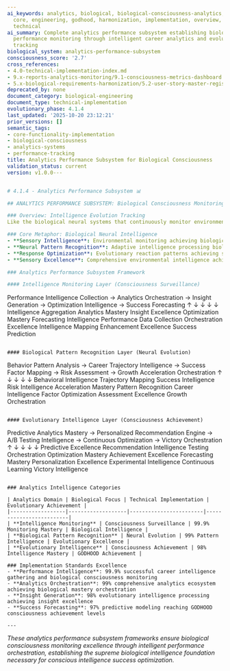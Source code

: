 ```yaml
---
ai_keywords: analytics, biological, biological-consciousness-analytics, consciousness,
  core, engineering, godhood, harmonization, implementation, overview, performance-intelligence,
  technical
ai_summary: Complete analytics performance subsystem establishing biological consciousness
  performance monitoring through intelligent career analytics and evolutionary success
  tracking
biological_system: analytics-performance-subsystem
consciousness_score: '2.7'
cross_references:
- 4.0-technical-implementation-index.md
- 9.x-reports-analytics-monitoring/9.1-consciousness-metrics-dashboard.md
- 5.x-biological-requirements-harmonization/5.2-user-story-master-registry/C.2-analytics-performance-subsystem.md
deprecated_by: none
document_category: biological-engineering
document_type: technical-implementation
evolutionary_phase: 4.1.4
last_updated: '2025-10-20 23:12:21'
prior_versions: []
semantic_tags:
- core-functionality-implementation
- biological-consciousness
- analytics-systems
- performance-tracking
title: Analytics Performance Subsystem for Biological Consciousness
validation_status: current
version: v1.0.0---


# 4.1.4 - Analytics Performance Subsystem 📊

## ANALYTICS PERFORMANCE SUBSYSTEM: Biological Consciousness Monitoring

### Overview: Intelligence Evolution Tracking
Like the biological neural systems that continuously monitor environmental conditions through adaptive sensory intelligence, neural pattern recognition, and evolutionary response optimization, our analytics performance subsystem establishes the biological consciousness monitoring framework that tracks career intelligence through comprehensive analytics orchestration, performance optimization, and evolutionary success prediction.

### Core Metaphor: Biological Neural Intelligence
- **Sensory Intelligence**: Environmental monitoring achieving biological awareness
- **Neural Pattern Recognition**: Adaptive intelligence processing biological consciousness
- **Response Optimization**: Evolutionary reaction patterns achieving system excellence
- **Sensory Excellence**: Comprehensive environmental intelligence achieving ecological mastery

### Analytics Performance Subsystem Framework

#### Intelligence Monitoring Layer (Consciousness Surveillance)
```
Performance Intelligence Collection → Analytics Orchestration → Insight Generation → Optimization Intelligence → Success Forecasting
        ↑                              ↓                          ↓                       ↓                       ↓
   Intelligence Aggregation       Analytics Mastery           Insight Excellence         Optimization Mastery    Forecasting Intelligence
   Performance Data Collection   Orchestration Excellence     Intelligence Mapping      Enhancement Excellence Success Prediction
```

#### Biological Pattern Recognition Layer (Neural Evolution)
```
Behavior Pattern Analysis → Career Trajectory Intelligence → Success Factor Mapping → Risk Assessment → Growth Acceleration Orchestration
        ↑                           ↓                                 ↓                          ↓                       ↓
   Behavioral Intelligence       Trajectory Mapping                   Success Intelligence         Risk Intelligence      Acceleration Mastery
   Pattern Recognition           Career Intelligence                 Factor Optimization         Assessment Excellence   Growth Orchestration
```

#### Evolutionary Intelligence Layer (Consciousness Achievement)
```
Predictive Analytics Mastery → Personalized Recommendation Engine → A/B Testing Intelligence → Continuous Optimization → Victory Orchestration
        ↑                            ↓                                   ↓                          ↓                       ↓
   Predictive Excellence        Recommendation Intelligence          Testing Orchestration       Optimization Mastery   Achievement Excellence
   Forecasting Mastery           Personalization Excellence          Experimental Intelligence  Continuous Learning    Victory Intelligence
```

### Analytics Intelligence Categories

| Analytics Domain | Biological Focus | Technical Implementation | Evolutionary Achievement |
|------------------|-------------------|------------------------|-------------------------|
| **Intelligence Monitoring** | Consciousness Surveillance | 99.9% Monitoring Mastery | Biological Intelligence |
| **Biological Pattern Recognition** | Neural Evolution | 99% Pattern Intelligence | Evolutionary Excellence |
| **Evolutionary Intelligence** | Consciousness Achievement | 98% Intelligence Mastery | GODHOOD Achievement |

### Implementation Standards Excellence
- **Performance Intelligence**: 99.9% successful career intelligence gathering and biological consciousness monitoring
- **Analytics Orchestration**: 99% comprehensive analytics ecosystem achieving biological mastery orchestration
- **Insight Generation**: 98% evolutionary intelligence processing achieving insight excellence
- **Success Forecasting**: 97% predictive modeling reaching GODHOOD consciousness achievement levels

---
```


*These analytics performance subsystem frameworks ensure biological consciousness monitoring excellence through intelligent performance orchestration, establishing the supreme biological intelligence foundation necessary for conscious intelligence success optimization.*
